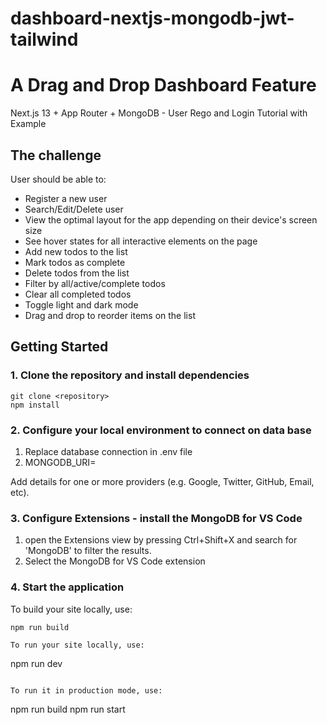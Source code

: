 # dashboard-nextjs-mongodb-jwt-tailwind
# A Drag and Drop Dashboard Feature

Next.js 13 + App Router + MongoDB - User Rego and Login Tutorial with Example

## The challenge

User should be able to:

- Register a new user
- Search/Edit/Delete user
- View the optimal layout for the app depending on their device's screen size
- See hover states for all interactive elements on the page
- Add new todos to the list
- Mark todos as complete
- Delete todos from the list
- Filter by all/active/complete todos
- Clear all completed todos
- Toggle light and dark mode
- Drag and drop to reorder items on the list


## Getting Started

### 1. Clone the repository and install dependencies

```
git clone <repository>
npm install
```

### 2. Configure your local environment to connect on data base

1. Replace database connection in .env file
2. MONGODB_URI=<your conexion to mongo db with user and password>

Add details for one or more providers (e.g. Google, Twitter, GitHub, Email, etc).

### 3. Configure Extensions - install the MongoDB for VS Code

1. open the Extensions view by pressing Ctrl+Shift+X and search for 'MongoDB' to filter the results. 
2. Select the MongoDB for VS Code extension

### 4. Start the application

To build your site locally, use:

```
npm run build

To run your site locally, use:

```
npm run dev
```

To run it in production mode, use:

```
npm run build
npm run start
